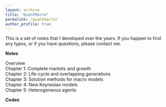 ```yaml
---
layout: archive
title: "QuantMacro"
permalink: /quantmacro/
author_profile: true
---
```


This is a set of notes that I developed over the years. If you happen to find any typos, or if you have questions, please contact me.           <br>

**Notes** <br>

Overview <br> 
Chapter 1: Complete markets and growth <br> 
Chapter 2: Life-cycle and overlapping generations <br> 
Chapter 3: Solution methods for macro models <br> 
Chapter 4: New Keynesian models <br> 
Chapter 5: Heterogeneous agents <br> 

**Codes** <br>

          
          
          
          
          
